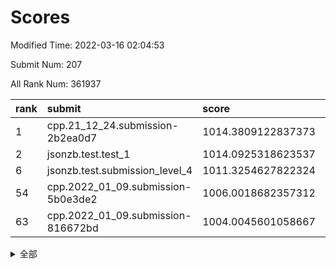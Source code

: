 # Scores

Modified Time: 2022-03-16 02:04:53

Submit Num: 207

All Rank Num: 361937

| rank |               submit               |       score        |       sigma        | pk_num |
| :--- | :--------------------------------- | :----------------- | :----------------- | :----- |
| 1    | cpp.21_12_24.submission-2b2ea0d7   | 1014.3809122837373 | 0.8358860458272698 | 6998   |
| 2    | jsonzb.test.test_1                 | 1014.0925318623537 | 0.8144600132659363 | 6991   |
| 6    | jsonzb.test.submission_level_4     | 1011.3254627822324 | 0.7850184233108665 | 6996   |
| 54   | cpp.2022_01_09.submission-5b0e3de2 | 1006.0018682357312 | 0.710154624836877  | 6999   |
| 63   | cpp.2022_01_09.submission-816672bd | 1004.0045601058667 | 0.7304370493811146 | 6994   |


<details>
<summary>全部</summary>

| rank |                 submit                 |       score        |       sigma        | pk_num |
| :--- | :------------------------------------- | :----------------- | :----------------- | :----- |
| 1    | cpp.21_12_24.submission-2b2ea0d7       | 1014.3809122837373 | 0.8358860458272698 | 6998   |
| 2    | jsonzb.test.test_1                     | 1014.0925318623537 | 0.8144600132659363 | 6991   |
| 3    | gobigger.level_3.submission_level_3_42 | 1011.7104992940597 | 0.7809269721518144 | 6994   |
| 4    | gobigger.level_3.submission_level_3_19 | 1011.5475854788507 | 0.7771022319588016 | 6993   |
| 5    | gobigger.level_3.submission_level_3_18 | 1011.441260102612  | 0.770992159601241  | 6993   |
| 6    | jsonzb.test.submission_level_4         | 1011.3254627822324 | 0.7850184233108665 | 6996   |
| 7    | gobigger.level_3.submission_level_3_31 | 1011.2535317827733 | 0.7696770101482473 | 6991   |
| 8    | gobigger.level_3.submission_level_3_13 | 1010.9775209329416 | 0.7656614683588978 | 6998   |
| 9    | gobigger.level_3.submission_level_3_38 | 1010.9623956005488 | 0.7632405790076522 | 6991   |
| 10   | gobigger.level_3.submission_level_3_5  | 1010.9342691306201 | 0.7823794738577768 | 6992   |
| 11   | gobigger.level_3.submission_level_3_16 | 1010.9213078482117 | 0.760029253859612  | 6990   |
| 12   | gobigger.level_3.submission_level_3_36 | 1010.8840703579634 | 0.7799970201957565 | 6995   |
| 13   | gobigger.level_3.submission_level_3_7  | 1010.8191337227303 | 0.7740721239150469 | 6993   |
| 14   | gobigger.level_3.submission_level_3_33 | 1010.8122760042716 | 0.7588225206269538 | 6995   |
| 15   | gobigger.level_3.submission_level_3_48 | 1010.7834946785591 | 0.7593098643866477 | 6990   |
| 16   | gobigger.level_3.submission_level_3_22 | 1010.6001576679494 | 0.759846264201139  | 6995   |
| 17   | gobigger.level_3.submission_level_3_25 | 1010.5702874826916 | 0.7546592288380068 | 6996   |
| 18   | gobigger.level_3.submission_level_3_6  | 1010.5693408467546 | 0.7725167881782465 | 6996   |
| 19   | gobigger.level_3.submission_level_3_40 | 1010.4702083308273 | 0.7468895837815073 | 6998   |
| 20   | gobigger.level_3.submission_level_3_46 | 1010.4610137728757 | 0.770341106774478  | 6994   |
| 21   | gobigger.level_3.submission_level_3_15 | 1010.4296964269838 | 0.756477431958143  | 6993   |
| 22   | gobigger.level_3.submission_level_3_12 | 1010.4098195535953 | 0.7815359214385816 | 6997   |
| 23   | gobigger.level_3.submission_level_3_17 | 1010.385263965372  | 0.7850732141377619 | 6992   |
| 24   | gobigger.level_3.submission_level_3_44 | 1010.2836241349002 | 0.7524833952760027 | 6997   |
| 25   | gobigger.level_3.submission_level_3_37 | 1010.181212198679  | 0.7536168672090492 | 6999   |
| 26   | gobigger.level_3.submission_level_3_23 | 1010.08453937106   | 0.7631316604982756 | 6996   |
| 27   | gobigger.level_3.submission_level_3_8  | 1010.0839489230073 | 0.7900041460083785 | 6993   |
| 28   | gobigger.level_3.submission_level_3_1  | 1010.0736392927826 | 0.775382829601298  | 6996   |
| 29   | gobigger.level_3.submission_level_3_43 | 1010.0617401265056 | 0.7440809516804205 | 6994   |
| 30   | gobigger.level_3.submission_level_3_30 | 1009.9808519239461 | 0.7560297725082015 | 6990   |
| 31   | gobigger.level_3.submission_level_3_9  | 1009.9114490502908 | 0.7608424192217865 | 6996   |
| 32   | gobigger.level_3.submission_level_3_34 | 1009.8926953862389 | 0.7448336660634219 | 6994   |
| 33   | gobigger.level_3.submission_level_3_20 | 1009.8671341983321 | 0.7459894158430987 | 6992   |
| 34   | gobigger.level_3.submission_level_3_3  | 1009.8381621654734 | 0.7497946444177975 | 6997   |
| 35   | gobigger.level_3.submission_level_3_4  | 1009.7172515683525 | 0.7558218473696089 | 6997   |
| 36   | gobigger.level_3.submission_level_3_27 | 1009.7094171349135 | 0.7426025633291562 | 6995   |
| 37   | gobigger.level_3.submission_level_3_45 | 1009.6919144475221 | 0.7583644701279109 | 6996   |
| 38   | gobigger.level_3.submission_level_3_24 | 1009.6490908009231 | 0.7500075681086562 | 6988   |
| 39   | gobigger.level_3.submission_level_3_10 | 1009.6388649644933 | 0.742574630449302  | 6996   |
| 40   | gobigger.level_3.submission_level_3_39 | 1009.5668902604608 | 0.7589197956990394 | 6996   |
| 41   | gobigger.level_3.submission_level_3_26 | 1009.5594512099351 | 0.7720730175978424 | 6996   |
| 42   | gobigger.level_3.submission_level_3_28 | 1009.485228266117  | 0.7375100408860429 | 6994   |
| 43   | gobigger.level_3.submission_level_3_47 | 1009.4034881185202 | 0.7618995681440871 | 6991   |
| 44   | gobigger.level_3.submission_level_3_2  | 1009.350827475132  | 0.7472611612011597 | 6995   |
| 45   | gobigger.level_3.submission_level_3_14 | 1009.3483222206963 | 0.755462676194031  | 6994   |
| 46   | gobigger.level_3.submission_level_3_35 | 1009.2985737484395 | 0.7733994973952083 | 6989   |
| 47   | gobigger.level_3.submission_level_3_41 | 1009.2007325031852 | 0.7637311054884254 | 6994   |
| 48   | gobigger.level_3.submission_level_3_11 | 1009.1883914245077 | 0.7358876202150719 | 6995   |
| 49   | gobigger.level_3.submission_level_3_32 | 1009.1371706697552 | 0.7394011786150781 | 6995   |
| 50   | gobigger.level_3.submission_level_3_0  | 1009.1115042218178 | 0.742552322889868  | 6995   |
| 51   | gobigger.level_3.submission_level_3_21 | 1008.959513704472  | 0.7326252101099713 | 6991   |
| 52   | gobigger.level_3.submission_level_3_49 | 1008.7996489176469 | 0.7522053363256432 | 6989   |
| 53   | gobigger.level_3.submission_level_3_29 | 1008.6139801073031 | 0.7658862806490491 | 6997   |
| 54   | cpp.2022_01_09.submission-5b0e3de2     | 1006.0018682357312 | 0.710154624836877  | 6999   |
| 55   | gobigger.level_1.submission_level_1_43 | 1004.7537725019041 | 0.7246355451859623 | 6993   |
| 56   | gobigger.level_1.submission_level_1_23 | 1004.7023723690679 | 0.7192625606921751 | 6996   |
| 57   | gobigger.level_1.submission_level_1_26 | 1004.678370717003  | 0.7250365108549063 | 6994   |
| 58   | gobigger.level_1.submission_level_1_38 | 1004.5519011401575 | 0.7269207881795959 | 6991   |
| 59   | gobigger.level_1.submission_level_1_16 | 1004.4443548005801 | 0.7158344548803832 | 6997   |
| 60   | gobigger.level_1.submission_level_1_14 | 1004.1194778509549 | 0.7268380536265879 | 6995   |
| 61   | gobigger.level_1.submission_level_1_13 | 1004.0315505271074 | 0.7163098399173887 | 6997   |
| 62   | gobigger.level_1.submission_level_1_12 | 1004.019055970881  | 0.7103309565230818 | 6997   |
| 63   | cpp.2022_01_09.submission-816672bd     | 1004.0045601058667 | 0.7304370493811146 | 6994   |
| 64   | gobigger.level_1.submission_level_1_42 | 1003.8943142598567 | 0.7246659032205638 | 6989   |
| 65   | gobigger.level_1.submission_level_1_32 | 1003.8699137521955 | 0.7263402320186599 | 6998   |
| 66   | gobigger.level_1.submission_level_1_4  | 1003.8555345112018 | 0.7157092438524542 | 6992   |
| 67   | gobigger.level_1.submission_level_1_29 | 1003.7956603218432 | 0.7102707365489591 | 6994   |
| 68   | gobigger.level_1.submission_level_1_41 | 1003.7394739614834 | 0.7182612739618821 | 6997   |
| 69   | gobigger.level_1.submission_level_1_44 | 1003.7288911917417 | 0.7209209501485696 | 6994   |
| 70   | gobigger.level_1.submission_level_1_40 | 1003.6825932539164 | 0.717686986266122  | 6997   |
| 71   | gobigger.level_1.submission_level_1_46 | 1003.6507461221019 | 0.7206156467583746 | 6996   |
| 72   | gobigger.level_1.submission_level_1_11 | 1003.5691846276557 | 0.7208370159622931 | 6995   |
| 73   | gobigger.level_1.submission_level_1_34 | 1003.5610008824408 | 0.7124969369852864 | 6989   |
| 74   | gobigger.level_1.submission_level_1_22 | 1003.5543183514853 | 0.7133534349840512 | 6998   |
| 75   | gobigger.level_1.submission_level_1_25 | 1003.5336781312766 | 0.7176208719299616 | 7000   |
| 76   | gobigger.level_1.submission_level_1_2  | 1003.5168978394983 | 0.714443724361924  | 6996   |
| 77   | gobigger.level_1.submission_level_1_39 | 1003.4937211387584 | 0.7358077022432176 | 6994   |
| 78   | gobigger.level_1.submission_level_1_48 | 1003.4568948289844 | 0.6953112487873779 | 6997   |
| 79   | gobigger.level_1.submission_level_1_17 | 1003.351752366332  | 0.7199984729850402 | 6997   |
| 80   | gobigger.level_1.submission_level_1_1  | 1003.3066098008837 | 0.7229228364162106 | 6997   |
| 81   | gobigger.level_1.submission_level_1_31 | 1003.3034265538151 | 0.7267159228084286 | 6989   |
| 82   | gobigger.level_1.submission_level_1_18 | 1003.2200942787281 | 0.7169037711594809 | 6990   |
| 83   | gobigger.level_1.submission_level_1_6  | 1003.1751634376133 | 0.715308480426677  | 6999   |
| 84   | gobigger.level_1.submission_level_1_19 | 1003.1714973460009 | 0.7286736242848939 | 6993   |
| 85   | gobigger.level_1.submission_level_1_15 | 1003.1695102383622 | 0.7073599610508756 | 6992   |
| 86   | gobigger.level_1.submission_level_1_20 | 1003.093403239703  | 0.7120692628579831 | 6994   |
| 87   | gobigger.level_1.submission_level_1_9  | 1003.064727176086  | 0.7065699354276532 | 6999   |
| 88   | gobigger.level_1.submission_level_1_8  | 1003.0555146309176 | 0.7077465640738214 | 6997   |
| 89   | gobigger.level_1.submission_level_1_28 | 1002.9502891397859 | 0.7199891195009124 | 6993   |
| 90   | gobigger.level_1.submission_level_1_37 | 1002.9482586540437 | 0.7203585073223203 | 6995   |
| 91   | gobigger.level_1.submission_level_1_33 | 1002.9315038912638 | 0.7106608067561604 | 6996   |
| 92   | gobigger.level_1.submission_level_1_45 | 1002.7993606024875 | 0.7071931288901641 | 6994   |
| 93   | gobigger.level_1.submission_level_1_7  | 1002.7322563032347 | 0.7246532276196875 | 6990   |
| 94   | gobigger.level_1.submission_level_1_3  | 1002.6980979701318 | 0.7242798188213397 | 6994   |
| 95   | gobigger.level_1.submission_level_1_30 | 1002.6111094871466 | 0.7070212360445859 | 6990   |
| 96   | gobigger.level_1.submission_level_1_5  | 1002.5298741882025 | 0.7089459115186711 | 6993   |
| 97   | gobigger.level_1.submission_level_1_27 | 1002.4469367932571 | 0.7206045632381567 | 6996   |
| 98   | gobigger.level_1.submission_level_1_47 | 1002.4233436098322 | 0.7051294633710291 | 6990   |
| 99   | gobigger.level_1.submission_level_1_10 | 1002.4223975658515 | 0.7149002036700404 | 6996   |
| 100  | gobigger.level_1.submission_level_1_24 | 1002.4171184145171 | 0.7222681067416666 | 6995   |
| 101  | gobigger.level_1.submission_level_1_49 | 1002.3800920135991 | 0.7099731848441984 | 6995   |
| 102  | gobigger.level_1.submission_level_1_35 | 1002.0492499037084 | 0.7065062673251237 | 6990   |
| 103  | gobigger.level_1.submission_level_1_0  | 1001.9792953689072 | 0.7148393461767757 | 6994   |
| 104  | gobigger.level_1.submission_level_1_21 | 1001.9426281309035 | 0.7139987825588476 | 6994   |
| 105  | gobigger.level_1.submission_level_1_36 | 1001.3719830155278 | 0.7195684259767895 | 6993   |
| 106  | gobigger.random.submission_random_27   | 997.8602931689336  | 0.6968530498152847 | 6988   |
| 107  | gobigger.random.submission_random_23   | 997.22908369107    | 0.6986546403584475 | 6993   |
| 108  | gobigger.random.submission_random_31   | 997.1006970350165  | 0.7043771331036499 | 6990   |
| 109  | gobigger.random.submission_random_49   | 996.9826413958771  | 0.7176143902332248 | 6995   |
| 110  | gobigger.random.submission_random_36   | 996.9252626446798  | 0.7046942201004234 | 6996   |
| 111  | gobigger.random.submission_random_4    | 996.8730454565807  | 0.7149766993373099 | 6990   |
| 112  | gobigger.random.submission_random_33   | 996.6441508000418  | 0.7077489856489068 | 6996   |
| 113  | gobigger.random.submission_random_16   | 996.5416179948139  | 0.6962678808505364 | 6997   |
| 114  | gobigger.random.submission_random_25   | 996.511334569237   | 0.7081808631652163 | 6994   |
| 115  | gobigger.random.submission_random_29   | 996.4670153417495  | 0.7236874593173181 | 6993   |
| 116  | gobigger.random.submission_random_48   | 996.4155597631213  | 0.7128907168087323 | 6994   |
| 117  | gobigger.random.submission_random_2    | 996.3921240831054  | 0.712461496194821  | 6994   |
| 118  | gobigger.random.submission_random_6    | 996.2804308673294  | 0.718895895893303  | 6997   |
| 119  | gobigger.random.submission_random_41   | 996.2291013115537  | 0.7092514307619912 | 6994   |
| 120  | gobigger.random.submission_random_9    | 996.221169878987   | 0.7135069331570935 | 6991   |
| 121  | gobigger.random.submission_random_32   | 996.2164485810216  | 0.7136791551463664 | 6994   |
| 122  | gobigger.random.submission_random_37   | 996.1799490359649  | 0.7071470335612127 | 6997   |
| 123  | gobigger.random.submission_random_39   | 996.165260934371   | 0.7089211540808014 | 6997   |
| 124  | gobigger.random.submission_random_43   | 996.1548751404144  | 0.7062784870295535 | 6997   |
| 125  | gobigger.random.submission_random_14   | 996.1538394701589  | 0.6989733300849613 | 7001   |
| 126  | gobigger.random.submission_random_8    | 996.1093275070635  | 0.7151965898385935 | 6993   |
| 127  | gobigger.random.submission_random_47   | 996.0810468283313  | 0.7199747656670827 | 6997   |
| 128  | gobigger.random.submission_random_45   | 996.0710723407693  | 0.7132244740712735 | 6997   |
| 129  | gobigger.random.submission_random_34   | 996.0452720234279  | 0.6951741840267948 | 6995   |
| 130  | gobigger.random.submission_random_30   | 996.0205625282275  | 0.7141007470167043 | 6996   |
| 131  | gobigger.random.submission_random_10   | 995.9967142234193  | 0.7056351850895594 | 6989   |
| 132  | gobigger.random.submission_random_1    | 995.992174193215   | 0.6961239184692872 | 6992   |
| 133  | gobigger.random.submission_random_38   | 995.9917199085007  | 0.7082069953267778 | 6992   |
| 134  | gobigger.random.submission_random_17   | 995.9869292170996  | 0.7191888365776475 | 6989   |
| 135  | gobigger.random.submission_random_21   | 995.8312104626067  | 0.7219797167097441 | 6995   |
| 136  | gobigger.random.submission_random_11   | 995.7861791789798  | 0.719163588900741  | 6995   |
| 137  | gobigger.random.submission_random_26   | 995.7632752385457  | 0.7100130319316649 | 6991   |
| 138  | gobigger.random.submission_random_46   | 995.7349471016738  | 0.7161296615230932 | 6993   |
| 139  | gobigger.random.submission_random_0    | 995.7164262794793  | 0.7084900148581516 | 6997   |
| 140  | gobigger.random.submission_random_18   | 995.7138717228707  | 0.7108127261933834 | 6998   |
| 141  | gobigger.random.submission_random_3    | 995.7110005340652  | 0.7172525785453415 | 6995   |
| 142  | gobigger.random.submission_random_35   | 995.5194396763288  | 0.7017839656254183 | 6995   |
| 143  | gobigger.random.submission_random_13   | 995.5148886865184  | 0.7128051002510378 | 6995   |
| 144  | gobigger.random.submission_random_15   | 995.5041557183671  | 0.7246716178873671 | 6995   |
| 145  | gobigger.random.submission_random_22   | 995.4919100205393  | 0.7027549046467108 | 6990   |
| 146  | gobigger.random.submission_random_20   | 995.4087525715931  | 0.7087373309730363 | 6997   |
| 147  | gobigger.random.submission_random_44   | 995.3919872563275  | 0.713472311035786  | 6994   |
| 148  | gobigger.random.submission_random_24   | 995.3910808422465  | 0.7094433049915584 | 6993   |
| 149  | gobigger.random.submission_random_40   | 995.3245202125588  | 0.7035592375918983 | 6995   |
| 150  | gobigger.random.submission_random_19   | 995.23720725681    | 0.7165162850628936 | 6994   |
| 151  | gobigger.random.submission_random_7    | 995.1998965482386  | 0.7207205414577107 | 6999   |
| 152  | gobigger.random.submission_random_28   | 995.0439518511154  | 0.7078132914480736 | 6994   |
| 153  | gobigger.random.submission_random_12   | 995.01826774855    | 0.7227014661465023 | 6996   |
| 154  | gobigger.random.submission_random_5    | 994.9843136150342  | 0.717424122234745  | 6992   |
| 155  | gobigger.random.submission_random_42   | 994.8863906577503  | 0.7165278914601791 | 6996   |
| 156  | gobigger.level_2.submission_level_2_8  | 993.8146767451462  | 0.7188029775331127 | 6986   |
| 157  | gobigger.level_2.submission_level_2_14 | 993.3056271392112  | 0.7535968080638306 | 6995   |
| 158  | gobigger.level_2.submission_level_2_29 | 993.3020535134958  | 0.7502338249679833 | 6992   |
| 159  | gobigger.level_2.submission_level_2_11 | 993.1523192833895  | 0.747799987420919  | 6992   |
| 160  | gobigger.level_2.submission_level_2_46 | 993.0839152767329  | 0.7250462481289577 | 6997   |
| 161  | gobigger.level_2.submission_level_2_6  | 992.9225060044964  | 0.7254066029136971 | 6992   |
| 162  | gobigger.level_2.submission_level_2_25 | 992.8231582136788  | 0.732710828560981  | 6992   |
| 163  | gobigger.level_2.submission_level_2_20 | 992.7928522809378  | 0.7339930506676585 | 6991   |
| 164  | gobigger.level_2.submission_level_2_41 | 992.7841791632077  | 0.7331453385708405 | 6992   |
| 165  | gobigger.level_2.submission_level_2_27 | 992.78176594264    | 0.7582665777731281 | 6996   |
| 166  | gobigger.level_2.submission_level_2_33 | 992.744603367248   | 0.7326990279145793 | 6989   |
| 167  | gobigger.level_2.submission_level_2_45 | 992.7394521451265  | 0.7843135311848243 | 6995   |
| 168  | gobigger.level_2.submission_level_2_3  | 992.7098078255383  | 0.7428981957422259 | 6997   |
| 169  | gobigger.level_2.submission_level_2_4  | 992.6596146159702  | 0.7507832506714036 | 6992   |
| 170  | gobigger.level_2.submission_level_2_49 | 992.6053338245473  | 0.7417421994034998 | 6996   |
| 171  | gobigger.level_2.submission_level_2_24 | 992.5095152040911  | 0.7481800077664279 | 6986   |
| 172  | gobigger.level_2.submission_level_2_35 | 992.3776813168912  | 0.7397958089548822 | 6992   |
| 173  | gobigger.level_2.submission_level_2_28 | 992.3014658996134  | 0.7560895331958942 | 6991   |
| 174  | gobigger.level_2.submission_level_2_18 | 992.2899378359062  | 0.7423292395293338 | 6991   |
| 175  | gobigger.level_2.submission_level_2_15 | 992.2266858759216  | 0.7289863274573517 | 6991   |
| 176  | gobigger.level_2.submission_level_2_16 | 992.0897983037452  | 0.7489868239012764 | 6993   |
| 177  | gobigger.level_2.submission_level_2_48 | 992.0234859875047  | 0.7661731756866228 | 6993   |
| 178  | gobigger.level_2.submission_level_2_9  | 991.9710524013725  | 0.7448859201968542 | 6995   |
| 179  | gobigger.level_2.submission_level_2_5  | 991.9446504603343  | 0.7483788470453785 | 6994   |
| 180  | gobigger.level_2.submission_level_2_13 | 991.9000409126417  | 0.7410316634321525 | 6991   |
| 181  | gobigger.level_2.submission_level_2_17 | 991.8652583243451  | 0.7476198742297187 | 6995   |
| 182  | gobigger.level_2.submission_level_2_42 | 991.7551092913758  | 0.7441649494193396 | 6989   |
| 183  | gobigger.level_2.submission_level_2_44 | 991.7368376254127  | 0.7528689442684108 | 6994   |
| 184  | gobigger.level_2.submission_level_2_23 | 991.714383766542   | 0.7285181241346297 | 6995   |
| 185  | gobigger.level_2.submission_level_2_2  | 991.6876243044462  | 0.7539749315069803 | 6996   |
| 186  | gobigger.level_2.submission_level_2_7  | 991.6851327890716  | 0.7575472569483437 | 6996   |
| 187  | gobigger.level_2.submission_level_2_47 | 991.6783944875544  | 0.7612704258758471 | 6998   |
| 188  | gobigger.level_2.submission_level_2_10 | 991.6596236055086  | 0.7614181466668117 | 6989   |
| 189  | gobigger.level_2.submission_level_2_43 | 991.6457945308698  | 0.7396557975476853 | 6993   |
| 190  | gobigger.level_2.submission_level_2_0  | 991.5795579760577  | 0.7434897476049988 | 6986   |
| 191  | gobigger.level_2.submission_level_2_21 | 991.5085101416205  | 0.7441366266311459 | 6990   |
| 192  | gobigger.level_2.submission_level_2_26 | 991.505238313583   | 0.7416468923893895 | 6992   |
| 193  | gobigger.level_2.submission_level_2_30 | 991.4554041662121  | 0.7639414684734644 | 6990   |
| 194  | gobigger.level_2.submission_level_2_36 | 991.3796238466655  | 0.745546933973149  | 6991   |
| 195  | gobigger.level_2.submission_level_2_34 | 991.2271687771378  | 0.7537839894169259 | 6991   |
| 196  | gobigger.level_2.submission_level_2_40 | 991.1924038260005  | 0.7345974856840386 | 6995   |
| 197  | gobigger.level_2.submission_level_2_39 | 991.1235355526875  | 0.7617562176481772 | 6999   |
| 198  | gobigger.level_2.submission_level_2_19 | 991.117995669423   | 0.7648785306638677 | 6996   |
| 199  | gobigger.level_2.submission_level_2_31 | 991.0884880622451  | 0.7572825920900698 | 6995   |
| 200  | gobigger.level_2.submission_level_2_12 | 991.0594341894306  | 0.7639225902495124 | 6993   |
| 201  | gobigger.level_2.submission_level_2_1  | 990.9337117880749  | 0.7787100298639452 | 6992   |
| 202  | gobigger.level_2.submission_level_2_32 | 990.7853269766682  | 0.7581893251279355 | 6995   |
| 203  | gobigger.level_2.submission_level_2_22 | 990.7376897805714  | 0.7605001338766083 | 6995   |
| 204  | gobigger.level_2.submission_level_2_37 | 990.4468620214018  | 0.7772403116595499 | 6997   |
| 205  | gobigger.level_2.submission_level_2_38 | 990.3560135236202  | 0.7733066153621769 | 6998   |
| 206  | gobigger.none.submission_none_0        | 980.5626737671048  | 1.1651992496997903 | 6986   |
| 207  | gobigger.none.submission_none_1        | 974.2831559755962  | 1.6446636434647444 | 6995   |

</details>